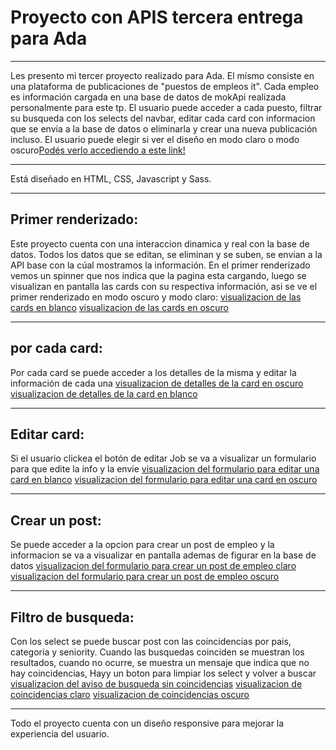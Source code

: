 # Proyecto con APIS tercera entrega para Ada
***
Les presento mi tercer proyecto realizado para Ada. El mísmo consiste en una plataforma de publicaciones de "puestos de empleos it". Cada empleo es información cargada en una base de datos de mokApi realizada personalmente para este tp. El usuario puede acceder a cada puesto, filtrar su busqueda con los selects del navbar, editar cada card con informacion que se envia a la base de datos o eliminarla y crear una nueva publicación incluso. El usuario puede elegir si ver el diseño en modo claro o modo oscuro[Podés verlo accediendo a este link!](https://github.com/barbaraglopez/Jobs_With_API.git)
***
Está diseñado en HTML, CSS, Javascript y Sass.
***
## Primer renderizado:
Este proyecto cuenta con una interaccion dinamica y real con la base de datos. Todos los datos que se editan, se eliminan y se suben, se envian a la API base con la cúal mostramos la información. En el primer renderizado vemos un spinner que nos indica que la pagina esta cargando, luego se visualizan en pantalla las cards con su respectiva información, asi se ve el primer renderizado en modo oscuro y modo claro:
[visualizacion de las cards en blanco](img/renderBlanco.png)
[visualizacion de las cards en oscuro](img/primerRenderDark.png)
***
## por cada card:
Por cada card se puede acceder a los detalles de la misma y editar la información de cada una
[visualizacion de detalles de la card en oscuro](img/cardOscuro.png)
[visualizacion de detalles de la card en blanco](img/cardBlanco.png)
***
## Editar card:
Si el usuario clickea el botón de editar Job se va a visualizar un formulario para que edite la info y la envie
[visualizacion del formulario para editar una card en blanco](img/editarClaro.png)
[visualizacion del formulario para editar una card en oscuro](img/cardOscuro.png)
***
## Crear un post:
Se puede acceder a la opcion para crear un post de empleo y la informacion se va a visualizar en pantalla ademas de figurar en la base de datos
[visualizacion del formulario para crear un post de empleo claro](img/formCrearOscuro.png)
[visualizacion del formulario para crear un post de empleo oscuro](img/formCrearClaro.png)
***
## Filtro de busqueda:
Con los select se puede buscar post con las coincidencias por pais, categoria y seniority. Cuando las busquedas coinciden se muestran los resultados, cuando no ocurre, se muestra un mensaje que indica que no hay coincidencias, Hayy un boton para limpiar los select y volver a buscar
[visualizacion del aviso de busqueda sin coincidencias](img/busqueda.png)
[visualizacion de coincidencias claro](img/coincidenciasClaro.png)
[visualizacion de coincidencias oscuro](img/coincidenciasOscuro.png)
***
Todo el proyecto cuenta con un diseño responsive para mejorar la experiencia del usuario.
